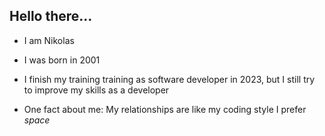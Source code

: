 ## Hello there...
* I am Nikolas
* I was born in 2001
* I finish my training training as software developer in 2023, but I still try to improve my skills as a developer

* One fact about me: My relationships are like my coding style I prefer *space*
<!---
nikolas109/nikolas109 is a ✨ special ✨ repository because its `README.md` (this file) appears on your GitHub profile.
You can click the Preview link to take a look at your changes.
--->
